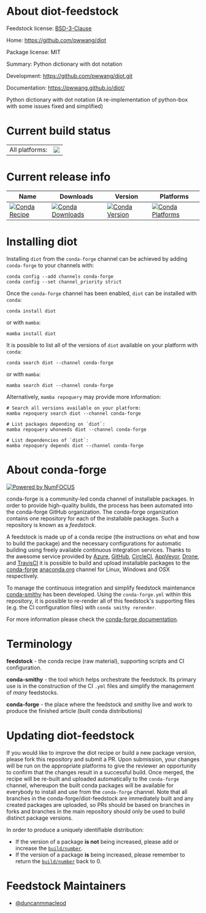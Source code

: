 About diot-feedstock
====================

Feedstock license: [BSD-3-Clause](https://github.com/conda-forge/diot-feedstock/blob/main/LICENSE.txt)

Home: https://github.com/pwwang/diot

Package license: MIT

Summary: Python dictionary with dot notation

Development: https://github.com/pwwang/diot.git

Documentation: https://pwwang.github.io/diot/

Python dictionary with dot notation (A re-implementation of
python-box with some issues fixed and simplified)


Current build status
====================


<table><tr><td>All platforms:</td>
    <td>
      <a href="https://dev.azure.com/conda-forge/feedstock-builds/_build/latest?definitionId=12843&branchName=main">
        <img src="https://dev.azure.com/conda-forge/feedstock-builds/_apis/build/status/diot-feedstock?branchName=main">
      </a>
    </td>
  </tr>
</table>

Current release info
====================

| Name | Downloads | Version | Platforms |
| --- | --- | --- | --- |
| [![Conda Recipe](https://img.shields.io/badge/recipe-diot-green.svg)](https://anaconda.org/conda-forge/diot) | [![Conda Downloads](https://img.shields.io/conda/dn/conda-forge/diot.svg)](https://anaconda.org/conda-forge/diot) | [![Conda Version](https://img.shields.io/conda/vn/conda-forge/diot.svg)](https://anaconda.org/conda-forge/diot) | [![Conda Platforms](https://img.shields.io/conda/pn/conda-forge/diot.svg)](https://anaconda.org/conda-forge/diot) |

Installing diot
===============

Installing `diot` from the `conda-forge` channel can be achieved by adding `conda-forge` to your channels with:

```
conda config --add channels conda-forge
conda config --set channel_priority strict
```

Once the `conda-forge` channel has been enabled, `diot` can be installed with `conda`:

```
conda install diot
```

or with `mamba`:

```
mamba install diot
```

It is possible to list all of the versions of `diot` available on your platform with `conda`:

```
conda search diot --channel conda-forge
```

or with `mamba`:

```
mamba search diot --channel conda-forge
```

Alternatively, `mamba repoquery` may provide more information:

```
# Search all versions available on your platform:
mamba repoquery search diot --channel conda-forge

# List packages depending on `diot`:
mamba repoquery whoneeds diot --channel conda-forge

# List dependencies of `diot`:
mamba repoquery depends diot --channel conda-forge
```


About conda-forge
=================

[![Powered by
NumFOCUS](https://img.shields.io/badge/powered%20by-NumFOCUS-orange.svg?style=flat&colorA=E1523D&colorB=007D8A)](https://numfocus.org)

conda-forge is a community-led conda channel of installable packages.
In order to provide high-quality builds, the process has been automated into the
conda-forge GitHub organization. The conda-forge organization contains one repository
for each of the installable packages. Such a repository is known as a *feedstock*.

A feedstock is made up of a conda recipe (the instructions on what and how to build
the package) and the necessary configurations for automatic building using freely
available continuous integration services. Thanks to the awesome service provided by
[Azure](https://azure.microsoft.com/en-us/services/devops/), [GitHub](https://github.com/),
[CircleCI](https://circleci.com/), [AppVeyor](https://www.appveyor.com/),
[Drone](https://cloud.drone.io/welcome), and [TravisCI](https://travis-ci.com/)
it is possible to build and upload installable packages to the
[conda-forge](https://anaconda.org/conda-forge) [anaconda.org](https://anaconda.org/)
channel for Linux, Windows and OSX respectively.

To manage the continuous integration and simplify feedstock maintenance
[conda-smithy](https://github.com/conda-forge/conda-smithy) has been developed.
Using the ``conda-forge.yml`` within this repository, it is possible to re-render all of
this feedstock's supporting files (e.g. the CI configuration files) with ``conda smithy rerender``.

For more information please check the [conda-forge documentation](https://conda-forge.org/docs/).

Terminology
===========

**feedstock** - the conda recipe (raw material), supporting scripts and CI configuration.

**conda-smithy** - the tool which helps orchestrate the feedstock.
                   Its primary use is in the construction of the CI ``.yml`` files
                   and simplify the management of *many* feedstocks.

**conda-forge** - the place where the feedstock and smithy live and work to
                  produce the finished article (built conda distributions)


Updating diot-feedstock
=======================

If you would like to improve the diot recipe or build a new
package version, please fork this repository and submit a PR. Upon submission,
your changes will be run on the appropriate platforms to give the reviewer an
opportunity to confirm that the changes result in a successful build. Once
merged, the recipe will be re-built and uploaded automatically to the
`conda-forge` channel, whereupon the built conda packages will be available for
everybody to install and use from the `conda-forge` channel.
Note that all branches in the conda-forge/diot-feedstock are
immediately built and any created packages are uploaded, so PRs should be based
on branches in forks and branches in the main repository should only be used to
build distinct package versions.

In order to produce a uniquely identifiable distribution:
 * If the version of a package **is not** being increased, please add or increase
   the [``build/number``](https://docs.conda.io/projects/conda-build/en/latest/resources/define-metadata.html#build-number-and-string).
 * If the version of a package **is** being increased, please remember to return
   the [``build/number``](https://docs.conda.io/projects/conda-build/en/latest/resources/define-metadata.html#build-number-and-string)
   back to 0.

Feedstock Maintainers
=====================

* [@duncanmmacleod](https://github.com/duncanmmacleod/)

